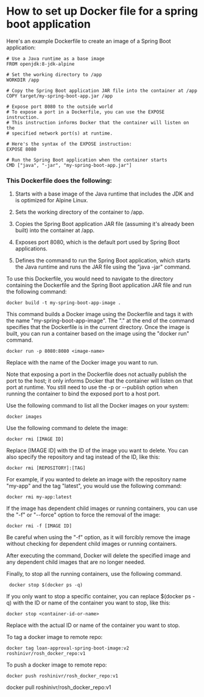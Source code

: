 # How to set up Docker file for a spring boot application

Here's an example Dockerfile to create an image of a Spring Boot application:

```
# Use a Java runtime as a base image
FROM openjdk:8-jdk-alpine

# Set the working directory to /app
WORKDIR /app

# Copy the Spring Boot application JAR file into the container at /app
COPY target/my-spring-boot-app.jar /app

# Expose port 8080 to the outside world
# To expose a port in a Dockerfile, you can use the EXPOSE instruction. 
# This instruction informs Docker that the container will listen on the 
# specified network port(s) at runtime.

# Here's the syntax of the EXPOSE instruction:
EXPOSE 8080

# Run the Spring Boot application when the container starts
CMD ["java", "-jar", "my-spring-boot-app.jar"]

```

### This Dockerfile does the following:

1. Starts with a base image of the Java runtime that includes the JDK and is optimized for Alpine Linux.

2. Sets the working directory of the container to /app.

3. Copies the Spring Boot application JAR file (assuming it's already been built) into the container at /app.

4. Exposes port 8080, which is the default port used by Spring Boot applications.

5. Defines the command to run the Spring Boot application, which starts the 
Java runtime and runs the JAR file using the "java -jar" command.

To use this Dockerfile, you would need to navigate to the directory containing the Dockerfile and the Spring Boot application JAR file and run the following command:

```
docker build -t my-spring-boot-app-image .
```

This command builds a Docker image using the Dockerfile and tags it with the name "my-spring-boot-app-image". The "." at the end of the command specifies that the Dockerfile is in the current directory. Once the image is built, you can run a container based on the image using the "docker run" command. 

```
docker run -p 8080:8080 <image-name>
```
Replace <image-name> with the name of the Docker image you want to run.

Note that exposing a port in the Dockerfile does not actually publish the port to the host; it only informs Docker that the container will listen on that port at runtime. You still need to use the -p or --publish option when running the container to bind the exposed port to a host port.

Use the following command to list all the Docker images on your system:
```
docker images
```

Use the following command to delete the image:

```
docker rmi [IMAGE ID]
```
Replace [IMAGE ID] with the ID of the image you want to delete. You can also specify the repository and tag instead of the ID, like this:

```
docker rmi [REPOSITORY]:[TAG]
```

For example, if you wanted to delete an image with the repository name "my-app" and the tag "latest", you would use the following command:

```
docker rmi my-app:latest
```


If the image has dependent child images or running containers, you can use the "-f" or "--force" option to force the removal of the image:

```
docker rmi -f [IMAGE ID]
```

Be careful when using the "-f" option, as it will forcibly remove the image without checking for dependent child images or running containers.

After executing the command, Docker will delete the specified image and any dependent child images that are no longer needed.

Finally, to stop all the running containers, use the following command.

```
 docker stop $(docker ps -q)
```

If you only want to stop a specific container, you can replace $(docker ps -q) with the ID or name of the container you want to stop, like this:

```
docker stop <container-id-or-name>
```

Replace <container-id-or-name> with the actual ID or name of the container you want to stop.

To tag a docker image to remote repo:

```
docker tag loan-approval-spring-boot-image:v2 roshinivr/rosh_docker_repo:v1

```

To push a docker image to remote repo:

```
docker push roshinivr/rosh_docker_repo:v1  
```
docker pull roshinivr/rosh_docker_repo:v1




